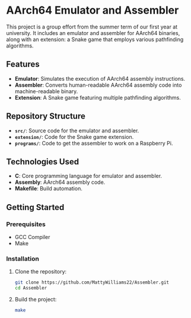 # AArch64 Emulator and Assembler

This project is a group effort from the summer term of our first year at university. It includes an emulator and assembler for AArch64 binaries, along with an extension: a Snake game that employs various pathfinding algorithms.

## Features

- **Emulator**: Simulates the execution of AArch64 assembly instructions.
- **Assembler**: Converts human-readable AArch64 assembly code into machine-readable binary.
- **Extension**: A Snake game featuring multiple pathfinding algorithms.

## Repository Structure

- **`src/`**: Source code for the emulator and assembler.
- **`extension/`**: Code for the Snake game extension.
- **`programs/`**: Code to get the assembler to work on a Raspberry Pi.

## Technologies Used

- **C**: Core programming language for emulator and assembler.
- **Assembly**: AArch64 assembly code.
- **Makefile**: Build automation.

## Getting Started

### Prerequisites

- GCC Compiler
- Make

### Installation

1. Clone the repository:
   ```bash
   git clone https://github.com/MattyWilliams22/Assembler.git
   cd Assembler
   ```
2. Build the project:
   ```bash
   make
   ```
